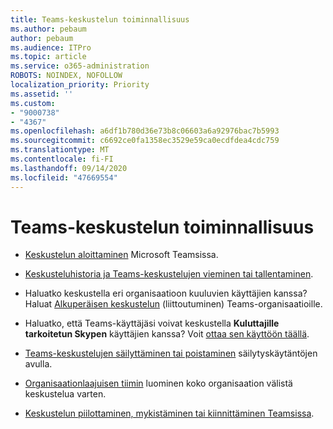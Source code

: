 ```yaml
---
title: Teams-keskustelun toiminnallisuus
ms.author: pebaum
author: pebaum
ms.audience: ITPro
ms.topic: article
ms.service: o365-administration
ROBOTS: NOINDEX, NOFOLLOW
localization_priority: Priority
ms.assetid: ''
ms.custom:
- "9000738"
- "4367"
ms.openlocfilehash: a6df1b780d36e73b8c06603a6a92976bac7b5993
ms.sourcegitcommit: c6692ce0fa1358ec3529e59ca0ecdfdea4cdc759
ms.translationtype: MT
ms.contentlocale: fi-FI
ms.lasthandoff: 09/14/2020
ms.locfileid: "47669554"
---
```

# <a name="teams-chat-functionality"></a>Teams-keskustelun toiminnallisuus

- [Keskustelun aloittaminen](https://support.office.com/article/start-a-chat-in-teams-0c71b32b-c050-4930-a887-5afbe742b3d8) Microsoft Teamsissa.

- [Keskusteluhistoria ja Teams-keskustelujen vieminen tai tallentaminen](https://docs.microsoft.com/alchemyinsights/chat-history-in-microsoft-teams).

- Haluatko keskustella eri organisaatioon kuuluvien käyttäjien kanssa? Haluat [Alkuperäisen keskustelun](https://docs.microsoft.com/microsoftteams/native-chat-for-external-users) (liittoutuminen) Teams-organisaatioille.

- Haluatko, että Teams-käyttäjäsi voivat keskustella **Kuluttajille tarkoitetun Skypen** käyttäjien kanssa? Voit [ottaa sen käyttöön täällä](https://docs.microsoft.com/microsoftteams/manage-external-access#step-1---enable-your-organization-to-communicate-with-another-teams-organization). 

- [Teams-keskustelujen säilyttäminen tai poistaminen](https://docs.microsoft.com/microsoftteams/retention-policies) säilytyskäytäntöjen avulla.

- [Organisaationlaajuisen tiimin](https://docs.microsoft.com/microsoftteams/create-an-org-wide-team) luominen koko organisaation välistä keskustelua varten.

- [Keskustelun piilottaminen, mykistäminen tai kiinnittäminen Teamsissa](https://support.office.com/article/hide-mute-or-pin-a-chat-in-teams-9aee02ef-713d-495b-8a73-9762d8e4b066).
